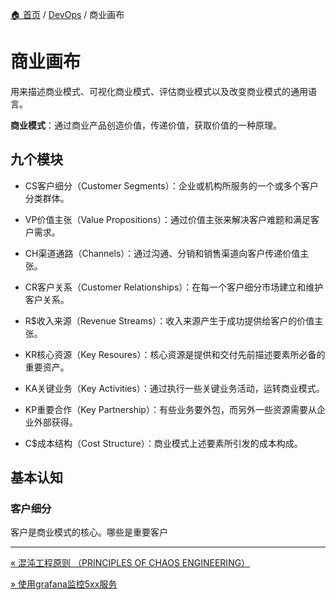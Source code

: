 [🏠 首页](../_index.md) / [DevOps](_index.md) / 商业画布

# 商业画布

用来描述商业模式、可视化商业模式、评估商业模式以及改变商业模式的通用语言。

**商业模式**：通过商业产品创造价值，传递价值，获取价值的一种原理。

## 九个模块

- CS客户细分（Customer Segments）：企业或机构所服务的一个或多个客户分类群体。

- VP价值主张（Value Propositions）：通过价值主张来解决客户难题和满足客户需求。
- CH渠道通路（Channels）：通过沟通、分销和销售渠道向客户传递价值主张。
- CR客户关系（Customer Relationships）：在每一个客户细分市场建立和维护客户关系。
- R$收入来源（Revenue Streams）：收入来源产生于成功提供给客户的价值主张。
- KR核心资源（Key Resoures）：核心资源是提供和交付先前描述要素所必备的重要资产。
- KA关键业务（Key Activities）：通过执行一些关键业务活动，运转商业模式。
- KP重要合作（Key Partnership）：有些业务要外包，而另外一些资源需要从企业外部获得。
- C$成本结构（Cost Structure）：商业模式上述要素所引发的成本构成。

## 基本认知

### 客户细分

客户是商业模式的核心。哪些是重要客户

---
[« 混沌工程原则 （PRINCIPLES OF CHAOS ENGINEERING）](chaos-engineering.md)

[» 使用grafana监控5xx服务](grafana-monite-service-with-5xx.md)
